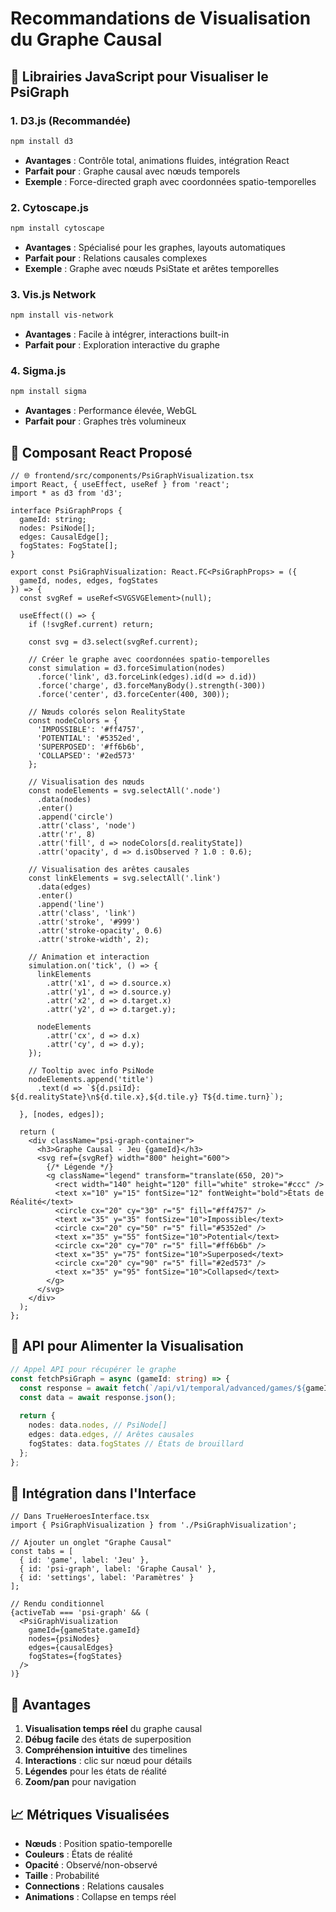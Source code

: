 # Recommandations de Visualisation du Graphe Causal

## 🎯 Librairies JavaScript pour Visualiser le PsiGraph

### **1. D3.js (Recommandée)**
```bash
npm install d3
```
- **Avantages** : Contrôle total, animations fluides, intégration React
- **Parfait pour** : Graphe causal avec nœuds temporels
- **Exemple** : Force-directed graph avec coordonnées spatio-temporelles

### **2. Cytoscape.js**
```bash
npm install cytoscape
```
- **Avantages** : Spécialisé pour les graphes, layouts automatiques
- **Parfait pour** : Relations causales complexes
- **Exemple** : Graphe avec nœuds PsiState et arêtes temporelles

### **3. Vis.js Network**
```bash
npm install vis-network
```
- **Avantages** : Facile à intégrer, interactions built-in
- **Parfait pour** : Exploration interactive du graphe

### **4. Sigma.js**
```bash
npm install sigma
```
- **Avantages** : Performance élevée, WebGL
- **Parfait pour** : Graphes très volumineux

## 🎨 Composant React Proposé

```tsx
// 🌐 frontend/src/components/PsiGraphVisualization.tsx
import React, { useEffect, useRef } from 'react';
import * as d3 from 'd3';

interface PsiGraphProps {
  gameId: string;
  nodes: PsiNode[];
  edges: CausalEdge[];
  fogStates: FogState[];
}

export const PsiGraphVisualization: React.FC<PsiGraphProps> = ({ 
  gameId, nodes, edges, fogStates 
}) => {
  const svgRef = useRef<SVGSVGElement>(null);

  useEffect(() => {
    if (!svgRef.current) return;

    const svg = d3.select(svgRef.current);
    
    // Créer le graphe avec coordonnées spatio-temporelles
    const simulation = d3.forceSimulation(nodes)
      .force('link', d3.forceLink(edges).id(d => d.id))
      .force('charge', d3.forceManyBody().strength(-300))
      .force('center', d3.forceCenter(400, 300));

    // Nœuds colorés selon RealityState
    const nodeColors = {
      'IMPOSSIBLE': '#ff4757',
      'POTENTIAL': '#5352ed', 
      'SUPERPOSED': '#ff6b6b',
      'COLLAPSED': '#2ed573'
    };

    // Visualisation des nœuds
    const nodeElements = svg.selectAll('.node')
      .data(nodes)
      .enter()
      .append('circle')
      .attr('class', 'node')
      .attr('r', 8)
      .attr('fill', d => nodeColors[d.realityState])
      .attr('opacity', d => d.isObserved ? 1.0 : 0.6);

    // Visualisation des arêtes causales
    const linkElements = svg.selectAll('.link')
      .data(edges)
      .enter()
      .append('line')
      .attr('class', 'link')
      .attr('stroke', '#999')
      .attr('stroke-opacity', 0.6)
      .attr('stroke-width', 2);

    // Animation et interaction
    simulation.on('tick', () => {
      linkElements
        .attr('x1', d => d.source.x)
        .attr('y1', d => d.source.y)
        .attr('x2', d => d.target.x)
        .attr('y2', d => d.target.y);

      nodeElements
        .attr('cx', d => d.x)
        .attr('cy', d => d.y);
    });

    // Tooltip avec info PsiNode
    nodeElements.append('title')
      .text(d => `${d.psiId}: ${d.realityState}\n${d.tile.x},${d.tile.y} T${d.time.turn}`);

  }, [nodes, edges]);

  return (
    <div className="psi-graph-container">
      <h3>Graphe Causal - Jeu {gameId}</h3>
      <svg ref={svgRef} width="800" height="600">
        {/* Légende */}
        <g className="legend" transform="translate(650, 20)">
          <rect width="140" height="120" fill="white" stroke="#ccc" />
          <text x="10" y="15" fontSize="12" fontWeight="bold">États de Réalité</text>
          <circle cx="20" cy="30" r="5" fill="#ff4757" />
          <text x="35" y="35" fontSize="10">Impossible</text>
          <circle cx="20" cy="50" r="5" fill="#5352ed" />
          <text x="35" y="55" fontSize="10">Potential</text>
          <circle cx="20" cy="70" r="5" fill="#ff6b6b" />
          <text x="35" y="75" fontSize="10">Superposed</text>
          <circle cx="20" cy="90" r="5" fill="#2ed573" />
          <text x="35" y="95" fontSize="10">Collapsed</text>
        </g>
      </svg>
    </div>
  );
};
```

## 🔌 API pour Alimenter la Visualisation

```typescript
// Appel API pour récupérer le graphe
const fetchPsiGraph = async (gameId: string) => {
  const response = await fetch(`/api/v1/temporal/advanced/games/${gameId}/psi-graph`);
  const data = await response.json();
  
  return {
    nodes: data.nodes, // PsiNode[]
    edges: data.edges, // Arêtes causales
    fogStates: data.fogStates // États de brouillard
  };
};
```

## 🎪 Intégration dans l'Interface

```tsx
// Dans TrueHeroesInterface.tsx
import { PsiGraphVisualization } from './PsiGraphVisualization';

// Ajouter un onglet "Graphe Causal"
const tabs = [
  { id: 'game', label: 'Jeu' },
  { id: 'psi-graph', label: 'Graphe Causal' },
  { id: 'settings', label: 'Paramètres' }
];

// Rendu conditionnel
{activeTab === 'psi-graph' && (
  <PsiGraphVisualization 
    gameId={gameState.gameId}
    nodes={psiNodes}
    edges={causalEdges}
    fogStates={fogStates}
  />
)}
```

## 🎯 Avantages

1. **Visualisation temps réel** du graphe causal
2. **Débug facile** des états de superposition
3. **Compréhension intuitive** des timelines
4. **Interactions** : clic sur nœud pour détails
5. **Légendes** pour les états de réalité
6. **Zoom/pan** pour navigation

## 📈 Métriques Visualisées

- **Nœuds** : Position spatio-temporelle
- **Couleurs** : États de réalité
- **Opacité** : Observé/non-observé
- **Taille** : Probabilité
- **Connections** : Relations causales
- **Animations** : Collapse en temps réel 